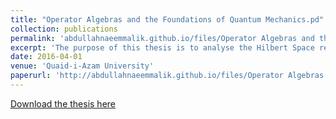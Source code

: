 ```yaml
---
title: "Operator Algebras and the Foundations of Quantum Mechanics.pd"
collection: publications
permalink: 'abdullahnaeemmalik.github.io/files/Operator Algebras and the Foundations of Quantum Mechanics.pdf'
excerpt: 'The purpose of this thesis is to analyse the Hilbert Space requirement for Quantum Mechanics. In particular, we justify sharp observables but question the requirement of completeness of the inner product space and the underlying field. We view our mathematical framework as a dynamical theory but with a mysterious probabilistic interpretation instead of the otherway round. Whenever we speak of Quantum Mechanics, we mean Non-relativistic Quantum Mechanics. To make things less messy, we assume associativity through-out. No attempt has been made to refer to QFT and statistical quantum mechanics and we use conventional mathematical symbols instead of Diracs formalism.'
date: 2016-04-01
venue: 'Quaid-i-Azam University'
paperurl: 'http://abdullahnaeemmalik.github.io/files/Operator Algebras and the Foundations of Quantum Mechanics.pdf'
---
```


[Download the thesis here](http://abdullahnaeemmalik.github.io/files/Engineering%20the%20Deutsch-Jozsa%20Algorithm.pdf)
